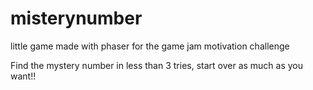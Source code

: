 # misterynumber
little game made with phaser for the game jam motivation challenge

Find the mystery number in less than 3 tries, start over as much as you want!!
